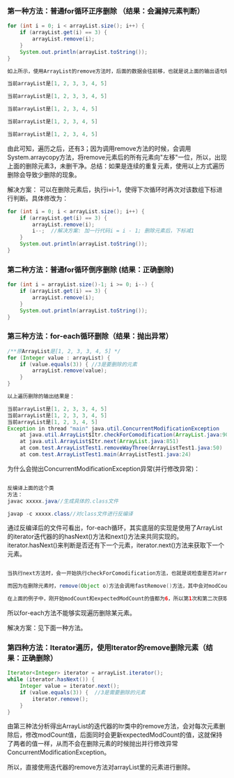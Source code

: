 ### 第一种方法：普通for循环正序删除 （结果：会漏掉元素判断）
```Java
for (int i = 0; i < arrayList.size(); i++) {
    if (arrayList.get(i) == 3) {
        arrayList.remove(i);
    }
    System.out.println(arrayList.toString());
}

如上所示，使用ArrayList的remove方法时，后面的数据会往前移，也就是说上面的输出语句输出结果：

当前arrayList是[1, 2, 3, 3, 4, 5]

当前arrayList是[1, 2, 3, 3, 4, 5]

当前arrayList是[1, 2, 3, 4, 5]

当前arrayList是[1, 2, 3, 4, 5]

当前arrayList是[1, 2, 3, 4, 5]
```

由此可知，遍历之后，还有3；因为调用remove方法的时候，会调用System.arraycopy方法，将remove元素后的所有元素向"左移"一位，所以，出现上面的删除元素3，未删干净。总结：如果是连续的重复元素，使用以上方式遍历删除会导致少删除的现象。

解决方案：
可以在删除元素后，执行i=i-1，使得下次循环时再次对该数组下标进行判断。具体修改为：

```Java
for (int i = 0; i < arrayList.size(); i++) {
    if (arrayList.get(i) == 3) {
        arrayList.remove(i);
        i--;  //解决方案: 加一行代码i = i - 1; 删除元素后，下标减1
    }
    System.out.println(arrayList.toString());
}
```


### 第二种方法：普通for循环倒序删除 (结果：正确删除)

```Java
for (int i = arrayList.size()-1; i >= 0; i--) {
    if (arrayList.get(i) == 3) {
        arrayList.remove(i);
    }
    System.out.println(arrayList.toString());
}
```


### 第三种方法：for-each循环删除（结果：抛出异常）

```Java
/**原ArrayList是[1, 2, 3, 3, 4, 5] */
for (Integer value : arrayList) {
    if (value.equals(3)) { //3是要删除的元素
        arrayList.remove(value);
    }
}

以上遍历删除的输出结果是：

当前arrayList是[1, 2, 3, 3, 4, 5]
当前arrayList是[1, 2, 3, 3, 4, 5]
当前arrayList是[1, 2, 3, 4, 5]
Exception in thread "main" java.util.ConcurrentModificationException
    at java.util.ArrayList$Itr.checkForComodification(ArrayList.java:901)
    at java.util.ArrayList$Itr.next(ArrayList.java:851)
    at com.test.ArrayListTest1.removeWayThree(ArrayListTest1.java:50)
    at com.test.ArrayListTest1.main(ArrayListTest1.java:24)
```
为什么会抛出ConcurrentModificationException异常(并行修改异常)：
```Java

反编译上面的这个类
方法：
javac xxxxx.java//生成具体的.class文件

javap -c xxxxx.class//对class文件进行反编译

```

通过反编译后的文件可看出，for-each循环，其实底层的实现是使用了ArrayList的iterator迭代器的的hasNext()方法和next()方法来共同实现的。iterator.hasNext()来判断是否还有下一个元素，iterator.next()方法来获取下一个元素。

```Java

当执行next方法时，会一开始执行checkForComodification方法，也就是说检查是否对arrayList集合数组进行了修改。主要是对比modCount和expectedModCount这2个变量的值。

而因为在删除元素时，remove(Object o)方法会调用fastRemove()方法，其中会对modCount+1操作，表示对数组进行了修改，所以将修改次数+1。删除元素过后，会继续调用next方法，执行checkForComodification方法检查是否修改数组了。

在上面的例子中，刚开始modCount和expectedModCount的值都为6，所以第1次和第二次获取的数值都正常。当第三次遍历的时候，由于是3，执行remove方法后，modCount+1，也就是变成了7，当下次循环，执行next方法的时候，执行checkForComodification方法，发现modCount是7，而expectedModCount是6，不等，则会抛出并行修改的异常。

```

所以for-each方法不能够实现遍历删除某元素。

解决方案：见下面一种方法。


### 第四种方法：Iterator遍历，使用Iterator的remove删除元素（结果：正确删除）

```Java
Iterator<Integer> iterator = arrayList.iterator();
while (iterator.hasNext()) {
    Integer value = iterator.next();
    if (value.equals(3)) {  //3是需要删除的元素
        iterator.remove();  
    }
}
```

由第三种法分析得出ArrayList的迭代器的Itr类中的remove方法，会对每次元素删除后，修改modCount值，后面同时会更新expectedModCount的值，这就保持了两者的值一样，从而不会在删除元素的时候抛出并行修改异常ConcurrentModificationException。

所以，直接使用迭代器的remove方法对arrayList里的元素进行删除。














